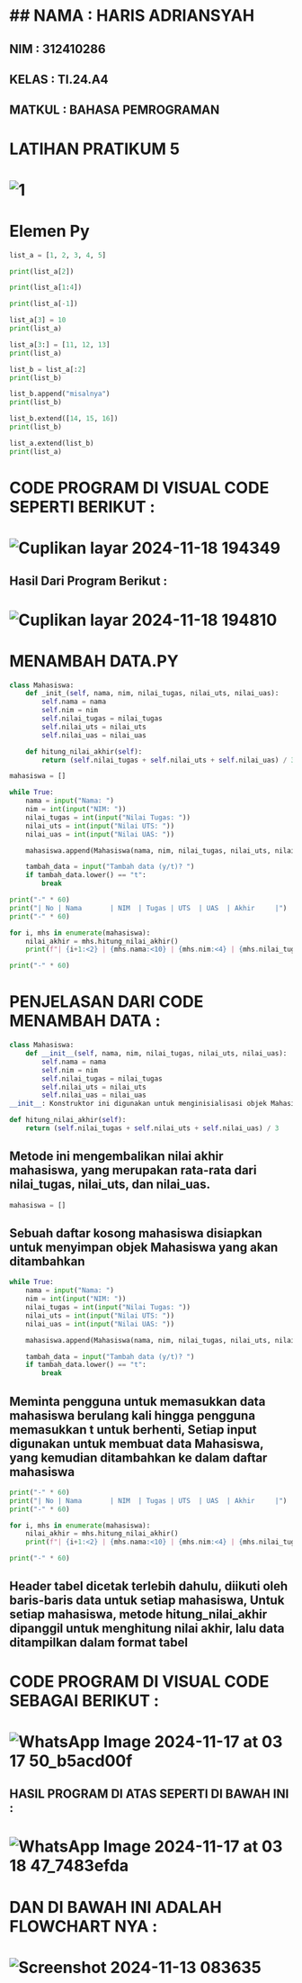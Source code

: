 # ## NAMA : HARIS ADRIANSYAH
## NIM : 312410286
## KELAS : TI.24.A4
## MATKUL : BAHASA PEMROGRAMAN
# LATIHAN PRATIKUM 5
# ![1](https://github.com/user-attachments/assets/0f5a81bb-0022-41a9-a99d-c3e8a8db85f6)
# Elemen Py
```python 
list_a = [1, 2, 3, 4, 5]

print(list_a[2])

print(list_a[1:4])

print(list_a[-1])

list_a[3] = 10
print(list_a)

list_a[3:] = [11, 12, 13]
print(list_a)

list_b = list_a[:2]
print(list_b)

list_b.append("misalnya")
print(list_b)

list_b.extend([14, 15, 16])
print(list_b)

list_a.extend(list_b)
print(list_a)
```
# CODE PROGRAM DI VISUAL CODE SEPERTI BERIKUT : 
# ![Cuplikan layar 2024-11-18 194349](https://github.com/user-attachments/assets/206711c9-eda2-4450-9ae9-f02d60acc4a4)
## Hasil Dari Program Berikut :
# ![Cuplikan layar 2024-11-18 194810](https://github.com/user-attachments/assets/806202af-e0f6-4918-a1ec-1f05061bd69c)

# MENAMBAH DATA.PY
```Python
class Mahasiswa:
    def _init_(self, nama, nim, nilai_tugas, nilai_uts, nilai_uas):
        self.nama = nama
        self.nim = nim
        self.nilai_tugas = nilai_tugas
        self.nilai_uts = nilai_uts
        self.nilai_uas = nilai_uas

    def hitung_nilai_akhir(self):
        return (self.nilai_tugas + self.nilai_uts + self.nilai_uas) / 3

mahasiswa = []

while True:
    nama = input("Nama: ")
    nim = int(input("NIM: "))
    nilai_tugas = int(input("Nilai Tugas: "))
    nilai_uts = int(input("Nilai UTS: "))
    nilai_uas = int(input("Nilai UAS: "))

    mahasiswa.append(Mahasiswa(nama, nim, nilai_tugas, nilai_uts, nilai_uas))

    tambah_data = input("Tambah data (y/t)? ")
    if tambah_data.lower() == "t":
        break

print("-" * 60)
print("| No | Nama       | NIM  | Tugas | UTS  | UAS  | Akhir     |")
print("-" * 60)

for i, mhs in enumerate(mahasiswa):
    nilai_akhir = mhs.hitung_nilai_akhir()
    print(f"| {i+1:<2} | {mhs.nama:<10} | {mhs.nim:<4} | {mhs.nilai_tugas:<5} | {mhs.nilai_uts:<5} | {mhs.nilai_uas:<5} | {nilai_akhir:<9.2f} |")

print("-" * 60)
```
# PENJELASAN DARI CODE MENAMBAH DATA :
```Python
class Mahasiswa:
    def __init__(self, nama, nim, nilai_tugas, nilai_uts, nilai_uas):
        self.nama = nama
        self.nim = nim
        self.nilai_tugas = nilai_tugas
        self.nilai_uts = nilai_uts
        self.nilai_uas = nilai_uas
__init__: Konstruktor ini digunakan untuk menginisialisasi objek Mahasiswa dengan atribut: nama, nim, nilai_tugas, nilai_uts, nilai_uas

def hitung_nilai_akhir(self):
    return (self.nilai_tugas + self.nilai_uts + self.nilai_uas) / 3
```
## Metode ini mengembalikan nilai akhir mahasiswa, yang merupakan rata-rata dari nilai_tugas, nilai_uts, dan nilai_uas.
```Python
mahasiswa = []
```
## Sebuah daftar kosong mahasiswa disiapkan untuk menyimpan objek Mahasiswa yang akan ditambahkan
```Python
while True:
    nama = input("Nama: ")
    nim = int(input("NIM: "))
    nilai_tugas = int(input("Nilai Tugas: "))
    nilai_uts = int(input("Nilai UTS: "))
    nilai_uas = int(input("Nilai UAS: "))

    mahasiswa.append(Mahasiswa(nama, nim, nilai_tugas, nilai_uts, nilai_uas))

    tambah_data = input("Tambah data (y/t)? ")
    if tambah_data.lower() == "t":
        break
```
## Meminta pengguna untuk memasukkan data mahasiswa berulang kali hingga pengguna memasukkan t untuk berhenti, Setiap input digunakan untuk membuat data Mahasiswa, yang kemudian ditambahkan ke dalam daftar mahasiswa
```Python
print("-" * 60)
print("| No | Nama       | NIM  | Tugas | UTS  | UAS  | Akhir     |")
print("-" * 60)

for i, mhs in enumerate(mahasiswa):
    nilai_akhir = mhs.hitung_nilai_akhir()
    print(f"| {i+1:<2} | {mhs.nama:<10} | {mhs.nim:<4} | {mhs.nilai_tugas:<5} | {mhs.nilai_uts:<5} | {mhs.nilai_uas:<5} | {nilai_akhir:<9.2f} |")

print("-" * 60)
```
## Header tabel dicetak terlebih dahulu, diikuti oleh baris-baris data untuk setiap mahasiswa, Untuk setiap mahasiswa, metode hitung_nilai_akhir dipanggil untuk menghitung nilai akhir, lalu data ditampilkan dalam format tabel
# CODE PROGRAM DI VISUAL CODE SEBAGAI BERIKUT : 
# ![WhatsApp Image 2024-11-17 at 03 17 50_b5acd00f](https://github.com/user-attachments/assets/e96a477b-7926-4005-9f22-ee54ee98601b)
## HASIL PROGRAM DI ATAS SEPERTI DI BAWAH INI :
# ![WhatsApp Image 2024-11-17 at 03 18 47_7483efda](https://github.com/user-attachments/assets/9b7703a5-616e-4232-bfa4-5209df5ed982)

# DAN DI BAWAH INI ADALAH FLOWCHART NYA : 
# ![Screenshot 2024-11-13 083635](https://github.com/user-attachments/assets/fd62b92c-443e-47e4-b088-05bb79c81b93)


